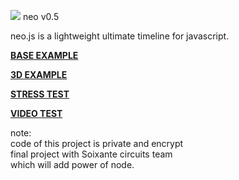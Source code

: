 <img src="http://lo-th.github.io/neo/images/neo.png"/> neo v0.5

neo.js is a lightweight ultimate timeline for javascript.

[**BASE EXAMPLE**](http://lo-th.github.io/neo/index.html)

[**3D EXAMPLE**](http://lo-th.github.io/neo/index3d.html)

[**STRESS TEST**](http://lo-th.github.io/neo/index_stress.html)

[**VIDEO TEST**](http://lo-th.github.io/neo/index-video.html)

note:<br>
code of this project is private and encrypt<br>
final project with Soixante circuits team<br>
which will add power of node.